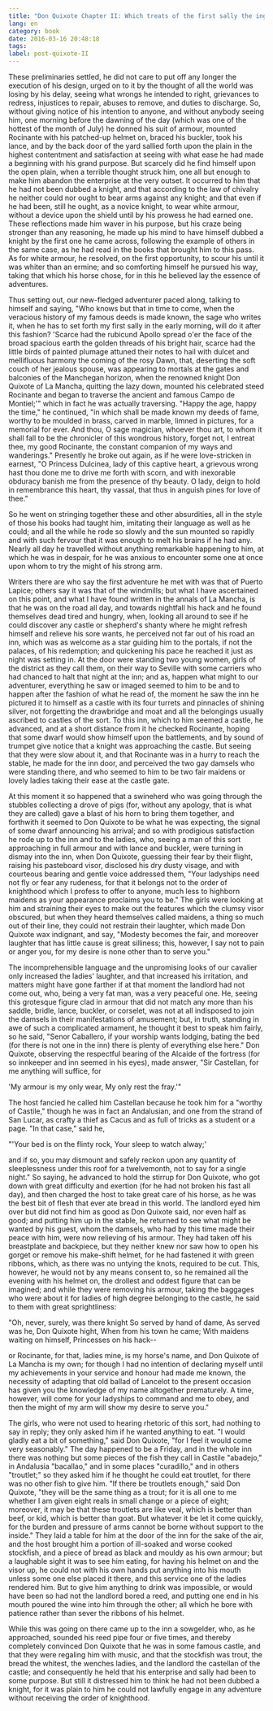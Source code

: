 ```yaml
---
title: "Don Quixote Chapter II: Which treats of the first sally the ingenious Don Quixote made from home"
lang: en
category: book
date: 2016-03-16 20:48:18
tags:
label: post-quixote-II
---
```


These preliminaries settled, he did not care to put off any longer the execution of his design, urged on to it by the thought of all the world was losing by his delay, seeing what wrongs he intended to right, grievances to redress, injustices to repair, abuses to remove, and duties to discharge. So, without giving notice of his intention to anyone, and without anybody seeing him, one morning before the dawning of the day (which was one of the hottest of the month of July) he donned his suit of armour, mounted Rocinante with his patched-up helmet on, braced his buckler, took his lance, and by the back door of the yard sallied forth upon the plain in the highest contentment and satisfaction at seeing with what ease he had made a beginning with his grand purpose. But scarcely did he find himself upon the open plain, when a terrible thought struck him, one all but enough to make him abandon the enterprise at the very outset. It occurred to him that he had not been dubbed a knight, and that according to the law of chivalry he neither could nor ought to bear arms against any knight; and that even if he had been, still he ought, as a novice knight, to wear white armour, without a device upon the shield until by his prowess he had earned one. These reflections made him waver in his purpose, but his craze being stronger than any reasoning, he made up his mind to have himself dubbed a knight by the first one he came across, following the example of others in the same case, as he had read in the books that brought him to this pass. As for white armour, he resolved, on the first opportunity, to scour his until it was whiter than an ermine; and so comforting himself he pursued his way, taking that which his horse chose, for in this he believed lay the essence of adventures.

Thus setting out, our new-fledged adventurer paced along, talking to himself and saying, "Who knows but that in time to come, when the veracious history of my famous deeds is made known, the sage who writes it, when he has to set forth my first sally in the early morning, will do it after this fashion? 'Scarce had the rubicund Apollo spread o'er the face of the broad spacious earth the golden threads of his bright hair, scarce had the little birds of painted plumage attuned their notes to hail with dulcet and mellifluous harmony the coming of the rosy Dawn, that, deserting the soft couch of her jealous spouse, was appearing to mortals at the gates and balconies of the Manchegan horizon, when the renowned knight Don Quixote of La Mancha, quitting the lazy down, mounted his celebrated steed Rocinante and began to traverse the ancient and famous Campo de Montiel;'" which in fact he was actually traversing. "Happy the age, happy the time," he continued, "in which shall be made known my deeds of fame, worthy to be moulded in brass, carved in marble, limned in pictures, for a memorial for ever. And thou, O sage magician, whoever thou art, to whom it shall fall to be the chronicler of this wondrous history, forget not, I entreat thee, my good Rocinante, the constant companion of my ways and wanderings." Presently he broke out again, as if he were love-stricken in earnest, "O Princess Dulcinea, lady of this captive heart, a grievous wrong hast thou done me to drive me forth with scorn, and with inexorable obduracy banish me from the presence of thy beauty. O lady, deign to hold in remembrance this heart, thy vassal, that thus in anguish pines for love of thee."

So he went on stringing together these and other absurdities, all in the style of those his books had taught him, imitating their language as well as he could; and all the while he rode so slowly and the sun mounted so rapidly and with such fervour that it was enough to melt his brains if he had any. Nearly all day he travelled without anything remarkable happening to him, at which he was in despair, for he was anxious to encounter some one at once upon whom to try the might of his strong arm.

Writers there are who say the first adventure he met with was that of Puerto Lapice; others say it was that of the windmills; but what I have ascertained on this point, and what I have found written in the annals of La Mancha, is that he was on the road all day, and towards nightfall his hack and he found themselves dead tired and hungry, when, looking all around to see if he could discover any castle or shepherd's shanty where he might refresh himself and relieve his sore wants, he perceived not far out of his road an inn, which was as welcome as a star guiding him to the portals, if not the palaces, of his redemption; and quickening his pace he reached it just as night was setting in. At the door were standing two young women, girls of the district as they call them, on their way to Seville with some carriers who had chanced to halt that night at the inn; and as, happen what might to our adventurer, everything he saw or imaged seemed to him to be and to happen after the fashion of what he read of, the moment he saw the inn he pictured it to himself as a castle with its four turrets and pinnacles of shining silver, not forgetting the drawbridge and moat and all the belongings usually ascribed to castles of the sort. To this inn, which to him seemed a castle, he advanced, and at a short distance from it he checked Rocinante, hoping that some dwarf would show himself upon the battlements, and by sound of trumpet give notice that a knight was approaching the castle. But seeing that they were slow about it, and that Rocinante was in a hurry to reach the stable, he made for the inn door, and perceived the two gay damsels who were standing there, and who seemed to him to be two fair maidens or lovely ladies taking their ease at the castle gate.

At this moment it so happened that a swineherd who was going through the stubbles collecting a drove of pigs (for, without any apology, that is what they are called) gave a blast of his horn to bring them together, and forthwith it seemed to Don Quixote to be what he was expecting, the signal of some dwarf announcing his arrival; and so with prodigious satisfaction he rode up to the inn and to the ladies, who, seeing a man of this sort approaching in full armour and with lance and buckler, were turning in dismay into the inn, when Don Quixote, guessing their fear by their flight, raising his pasteboard visor, disclosed his dry dusty visage, and with courteous bearing and gentle voice addressed them, "Your ladyships need not fly or fear any rudeness, for that it belongs not to the order of knighthood which I profess to offer to anyone, much less to highborn maidens as your appearance proclaims you to be." The girls were looking at him and straining their eyes to make out the features which the clumsy visor obscured, but when they heard themselves called maidens, a thing so much out of their line, they could not restrain their laughter, which made Don Quixote wax indignant, and say, "Modesty becomes the fair, and moreover laughter that has little cause is great silliness; this, however, I say not to pain or anger you, for my desire is none other than to serve you."

The incomprehensible language and the unpromising looks of our cavalier only increased the ladies' laughter, and that increased his irritation, and matters might have gone farther if at that moment the landlord had not come out, who, being a very fat man, was a very peaceful one. He, seeing this grotesque figure clad in armour that did not match any more than his saddle, bridle, lance, buckler, or corselet, was not at all indisposed to join the damsels in their manifestations of amusement; but, in truth, standing in awe of such a complicated armament, he thought it best to speak him fairly, so he said, "Senor Caballero, if your worship wants lodging, bating the bed (for there is not one in the inn) there is plenty of everything else here." Don Quixote, observing the respectful bearing of the Alcaide of the fortress (for so innkeeper and inn seemed in his eyes), made answer, "Sir Castellan, for me anything will suffice, for

'My armour is my only wear, My only rest the fray.'"

The host fancied he called him Castellan because he took him for a "worthy of Castile," though he was in fact an Andalusian, and one from the strand of San Lucar, as crafty a thief as Cacus and as full of tricks as a student or a page. "In that case," said he,

"'Your bed is on the flinty rock, Your sleep to watch alway;'

and if so, you may dismount and safely reckon upon any quantity of sleeplessness under this roof for a twelvemonth, not to say for a single night." So saying, he advanced to hold the stirrup for Don Quixote, who got down with great difficulty and exertion (for he had not broken his fast all day), and then charged the host to take great care of his horse, as he was the best bit of flesh that ever ate bread in this world. The landlord eyed him over but did not find him as good as Don Quixote said, nor even half as good; and putting him up in the stable, he returned to see what might be wanted by his guest, whom the damsels, who had by this time made their peace with him, were now relieving of his armour. They had taken off his breastplate and backpiece, but they neither knew nor saw how to open his gorget or remove his make-shift helmet, for he had fastened it with green ribbons, which, as there was no untying the knots, required to be cut. This, however, he would not by any means consent to, so he remained all the evening with his helmet on, the drollest and oddest figure that can be imagined; and while they were removing his armour, taking the baggages who were about it for ladies of high degree belonging to the castle, he said to them with great sprightliness:

"Oh, never, surely, was there knight So served by hand of dame, As served was he, Don Quixote hight, When from his town he came; With maidens waiting on himself, Princesses on his hack--

or Rocinante, for that, ladies mine, is my horse's name, and Don Quixote of La Mancha is my own; for though I had no intention of declaring myself until my achievements in your service and honour had made me known, the necessity of adapting that old ballad of Lancelot to the present occasion has given you the knowledge of my name altogether prematurely. A time, however, will come for your ladyships to command and me to obey, and then the might of my arm will show my desire to serve you."

The girls, who were not used to hearing rhetoric of this sort, had nothing to say in reply; they only asked him if he wanted anything to eat. "I would gladly eat a bit of something," said Don Quixote, "for I feel it would come very seasonably." The day happened to be a Friday, and in the whole inn there was nothing but some pieces of the fish they call in Castile "abadejo," in Andalusia "bacallao," and in some places "curadillo," and in others "troutlet;" so they asked him if he thought he could eat troutlet, for there was no other fish to give him. "If there be troutlets enough," said Don Quixote, "they will be the same thing as a trout; for it is all one to me whether I am given eight reals in small change or a piece of eight; moreover, it may be that these troutlets are like veal, which is better than beef, or kid, which is better than goat. But whatever it be let it come quickly, for the burden and pressure of arms cannot be borne without support to the inside." They laid a table for him at the door of the inn for the sake of the air, and the host brought him a portion of ill-soaked and worse cooked stockfish, and a piece of bread as black and mouldy as his own armour; but a laughable sight it was to see him eating, for having his helmet on and the visor up, he could not with his own hands put anything into his mouth unless some one else placed it there, and this service one of the ladies rendered him. But to give him anything to drink was impossible, or would have been so had not the landlord bored a reed, and putting one end in his mouth poured the wine into him through the other; all which he bore with patience rather than sever the ribbons of his helmet.

While this was going on there came up to the inn a sowgelder, who, as he approached, sounded his reed pipe four or five times, and thereby completely convinced Don Quixote that he was in some famous castle, and that they were regaling him with music, and that the stockfish was trout, the bread the whitest, the wenches ladies, and the landlord the castellan of the castle; and consequently he held that his enterprise and sally had been to some purpose. But still it distressed him to think he had not been dubbed a knight, for it was plain to him he could not lawfully engage in any adventure without receiving the order of knighthood.
